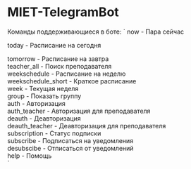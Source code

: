 # MIET-TelegramBot
Команды поддерживающиеся в боте:
`
now - Пара сейчас  

today - Расписание на сегодня  

tomorrow - Расписание на завтра  
teacher_all - Поиск преподавателя  
weekschedule - Расписание на неделю  
weekschedule_short - Краткое расписание  
week - Текущая неделя  
group - Показать группу  
auth - Авторизация  
auth_teacher - Авторизация для преподавателя  
deauth - Деавторизация  
deauth_teacher - Деавторизация для преподавателя  
subscription - Статус подписки  
subscribe - Подписаться на уведомления  
desubscibe - Отписаться от уведомлений  
help - Помощь  
`

